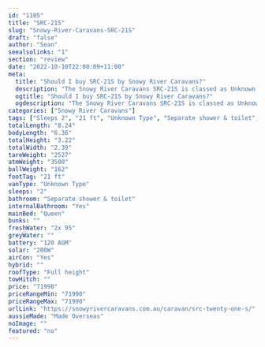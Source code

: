 ```yaml
---
id: "1105"
title: "SRC-21S"
slug: "Snowy-River-Caravans-SRC-21S"
draft: "false"
author: "Sean"
seealsolinks: "1"
section: "review"
date: "2022-10-10T22:00:09+11:00"
meta:
  title: "Should I buy SRC-21S by Snowy River Caravans?"
  description: "The Snowy River Caravans SRC-21S is classed as Unknown Type, and sleeps 2 people. It is Made Overseas and comes in at 21 ft. It generally has Separate shower & toilet."
  ogtitle: "Should I buy SRC-21S by Snowy River Caravans?"
  ogdescription: "The Snowy River Caravans SRC-21S is classed as Unknown Type, and sleeps 2 people. It is Made Overseas and comes in at 21 ft. It generally has Separate shower & toilet."
categories: ["Snowy River Caravans"]
tags: ["Sleeps 2", "21 ft", "Unknown Type", "Separate shower & toilet", "Full height", "70 - 80k", "Made Overseas"]
totalLength: "8.24"
bodyLength: "6.36"
totalHeight: "3.22"
totalWidth: "2.39"
tareWeight: "2527"
atmWeight: "3500"
ballWeight: "162"
footTag: "21 ft"
vanType: "Unknown Type"
sleeps: "2"
bathroom: "Separate shower & toilet"
internalBathroom: "Yes"
mainBed: "Queen"
bunks: ""
freshWater: "2x 95"
greyWater: ""
battery: "120 AGM"
solar: "200W"
airCon: "Yes"
hybrid: ""
roofType: "Full height"
towHitch: ""
price: "71990"
priceRangeMin: "71990"
priceRangeMax: "71990"
urlLink: "https://snowyrivercaravans.com.au/caravan/src-twenty-one-s/"
aussieMade: "Made Overseas"
noImage: ""
featured: "no"
---
```

